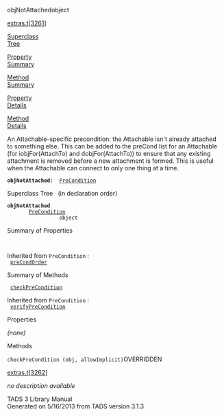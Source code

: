 ---
---
<span class="title">objNotAttached</span><span class="type">object</span>

[extras.t](../file/extras.t.html)\[[3261](../source/extras.t.html#3261)\]

[Superclass  
Tree](#_SuperClassTree_)

[Property  
Summary](#_PropSummary_)

[Method  
Summary](#_MethodSummary_)

[Property  
Details](#_Properties_)

[Method  
Details](#_Methods_)

<div class="fdesc">

An Attachable-specific precondition: the Attachable isn't already
attached to something else. This can be added to the preCond list for an
Attachable (for iobjFor(AttachTo) and dobjFor(AttachTo)) to ensure that
any existing attachment is removed before a new attachment is formed.
This is useful when the Attachable can connect to only one thing at a
time.

**`objNotAttached`**` :   `[`PreCondition`](../object/PreCondition.html)

</div>

<span id="_SuperClassTree_"></span>

<div class="mjhd">

<span class="hdln">Superclass Tree</span>   (in declaration order)

</div>

**`objNotAttached`**  
`         `[`PreCondition`](../object/PreCondition.html)  
`                 object`  
<span id="_PropSummary_"></span>

<div class="mjhd">

<span class="hdln">Summary of Properties</span>  

</div>

` `

Inherited from `PreCondition` :  
` `[`preCondOrder`](../object/PreCondition.html#preCondOrder)`  `

<span id="_MethodSummary_"></span>

<div class="mjhd">

<span class="hdln">Summary of Methods</span>  

</div>

` `[`checkPreCondition`](#checkPreCondition)`  `

Inherited from `PreCondition` :  
` `[`verifyPreCondition`](../object/PreCondition.html#verifyPreCondition)`  `

<span id="_Properties_"></span>

<div class="mjhd">

<span class="hdln">Properties</span>  

</div>

*(none)* <span id="_Methods_"></span>

<div class="mjhd">

<span class="hdln">Methods</span>  

</div>

<span id="checkPreCondition"></span>

`checkPreCondition (obj, allowImplicit)`<span class="rem">OVERRIDDEN</span>

[extras.t](../file/extras.t.html)\[[3262](../source/extras.t.html#3262)\]

<div class="desc">

*no description available*

</div>

<div class="ftr">

TADS 3 Library Manual  
Generated on 5/16/2013 from TADS version 3.1.3

</div>
